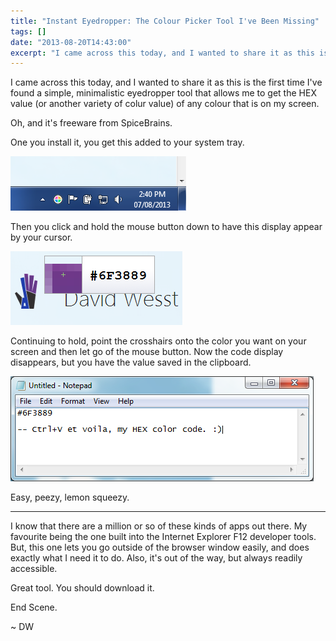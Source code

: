 ```yaml
---
title: "Instant Eyedropper: The Colour Picker Tool I've Been Missing"
tags: []
date: "2013-08-20T14:43:00"
excerpt: "I came across this today, and I wanted to share it as this is the first time I've found a simple, minimalistic eyedropper tool that allows me to get the HEX value (or another variety of colur value) of any colour that is on my screen."
---
```


[1]: blog_instanteyedropper_1.png
[2]: blog_instanteyedropper_2.png
[3]: blog_instanteyedropper_3.png

I came across this today, and I wanted to share it as this is the first time I've found a simple, minimalistic eyedropper tool that allows me to get the HEX value (or another variety of colur value) of any colour that is on my screen.

Oh, and it's freeware from SpiceBrains.

One you install it, you get this added to your system tray.

![1]

Then you click and hold the mouse button down to have this display appear by your cursor.

![2]

Continuing to hold, point the crosshairs onto the color you want on your screen and then let go of the mouse button. Now the code display disappears, but you have the value saved in the clipboard.

![3]

Easy, peezy, lemon squeezy.

* * *

I know that there are a million or so of these kinds of apps out there. My favourite being the one built into the Internet Explorer F12 developer tools. But, this one lets you go outside of the browser window easily, and does exactly what I need it to do. Also, it's out of the way, but always readily accessible.

Great tool. You should download it.

End Scene. 

~ DW